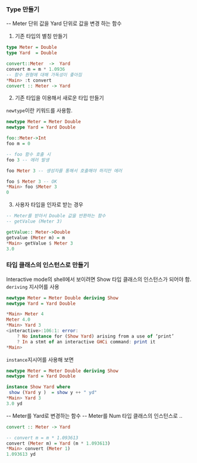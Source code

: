 ### Type 만들기

-- Meter 단위 값을 Yard 단위로 값을 변경 하는 함수


1. 기존 타입의 별칭 만들기

``` haskell
type Meter = Double
type Yard  = Double

convert::Meter  ->  Yard
convert m = m * 1.0936
-- 함수 원형에 대해 가독성이 좋아짐
*Main> :t convert
convert :: Meter -> Yard
```

2. 기존 타입을 이용해서 새로운 타입 만들기

`newtype`이란 키워드를 사용함.
``` haskell
newtype Meter = Meter Double
newtype Yard = Yard Double

foo::Meter->Int
foo m = 0

-- foo 함수 호출 시 
foo 3 -- 에러 발생

foo Meter 3 -- 생성자를 통해서 호출해야 하지만 에러

foo $ Meter 3 -- OK
*Main> foo $Meter 3
0
```
3. 사용자 타입을 인자로 받는 경우
``` haskell
-- Meter를 받아서 Double 값을 반환하는 함수
-- getValue (Meter 3)

getValue:: Meter->Double
getvalue (Meter m) = m
*Main> getValue $ Meter 3
3.0
```

### 타입 클래스의 인스턴스로 만들기

Interactive mode의 shell에서 보이려면 Show 타입 클래스의 인스턴스가 되어야 함. `deriving` 지시어를 사용

``` haskell
newtype Meter = Meter Double deriving Show
newtype Yard = Yard Double

*Main> Meter 4
Meter 4.0
*Main> Yard 3
<interactive>:106:1: error:
    ? No instance for (Show Yard) arising from a use of ‘print’
    ? In a stmt of an interactive GHCi command: print it
*Main>

```

`instance`지시어를 사용해 보면
``` haskell
newtype Meter = Meter Double deriving Show
newtype Yard = Yard Double

instance Show Yard where
 show (Yard y )  = show y ++ " yd"
*Main> Yard 3
3.0 yd
```


-- Meter를 Yard로 변경하는 함수
-- Meter를 Num 타입 클래스의 인스턴스로 .. 
``` haskell 
convert :: Meter -> Yard

-- convert m = m * 1.093613
convert (Meter m) = Yard (m * 1.093613)
*Main> convert (Meter 1)
1.093613 yd
```